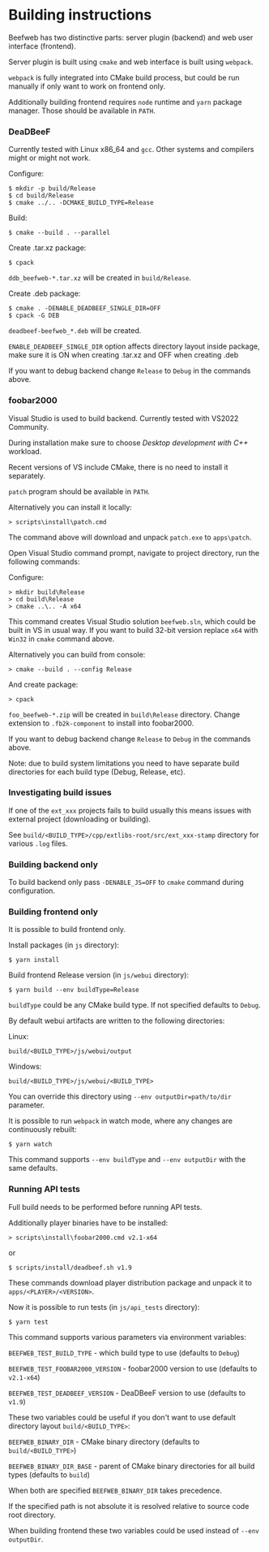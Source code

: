 # Building instructions

Beefweb has two distinctive parts: server plugin (backend) and web user interface (frontend).

Server plugin is built using `cmake` and web interface is built using `webpack`.

`webpack` is fully integrated into CMake build process,
but could be run manually if only want to work on frontend only.

Additionally building frontend requires `node` runtime and `yarn` package manager.
Those should be available in `PATH`.

### DeaDBeeF

Currently tested with Linux x86_64 and `gcc`. Other systems and compilers might or might not work.

Configure:

```
$ mkdir -p build/Release
$ cd build/Release
$ cmake ../.. -DCMAKE_BUILD_TYPE=Release
```

Build:
```
$ cmake --build . --parallel
```

Create .tar.xz package:
```
$ cpack
```

`ddb_beefweb-*.tar.xz` will be created in `build/Release`.

Create .deb package:
```
$ cmake . -DENABLE_DEADBEEF_SINGLE_DIR=OFF
$ cpack -G DEB
```

`deadbeef-beefweb_*.deb` will be created.

`ENABLE_DEADBEEF_SINGLE_DIR` option affects directory layout inside package,
make sure it is ON when creating .tar.xz and OFF when creating .deb

If you want to debug backend change `Release` to `Debug` in the commands above.

### foobar2000
Visual Studio is used to build backend. Currently tested with VS2022 Community.

During installation make sure to choose _Desktop development with C++_ workload.

Recent versions of VS include CMake, there is no need to install it separately.

`patch` program should be available in `PATH`.

Alternatively you can install it locally:
```
> scripts\install\patch.cmd
```

The command above will download and unpack `patch.exe` to `apps\patch`.

Open Visual Studio command prompt, navigate to project directory, run the following commands:

Configure:

```
> mkdir build\Release
> cd build\Release
> cmake ..\.. -A x64
```

This command creates Visual Studio solution `beefweb.sln`, which could be built in VS in usual way.
If you want to build 32-bit version replace `x64` with `Win32` in `cmake` command above.

Alternatively you can build from console:
```
> cmake --build . --config Release
```

And create package:
```
> cpack
```

`foo_beefweb-*.zip` will be created in `build\Release` directory.
Change extension to `.fb2k-component` to install into foobar2000.

If you want to debug backend change `Release` to `Debug` in the commands above.

Note: due to build system limitations you need to have separate build directories
for each build type (Debug, Release, etc).

### Investigating build issues

If one of the `ext_xxx` projects fails to build
usually this means issues with external project (downloading or building).

See `build/<BUILD_TYPE>/cpp/extlibs-root/src/ext_xxx-stamp` directory for various `.log` files.

### Building backend only

To build backend only pass `-DENABLE_JS=OFF` to `cmake` command during configuration.

### Building frontend only

It is possible to build frontend only.

Install packages (in `js` directory):
```
$ yarn install
```

Build frontend Release version (in `js/webui` directory):
```
$ yarn build --env buildType=Release
```

`buildType` could be any CMake build type. If not specified defaults to `Debug`.

By default webui artifacts are written to the following directories:

Linux:
```
build/<BUILD_TYPE>/js/webui/output
```

Windows:
```
build/<BUILD_TYPE>/js/webui/<BUILD_TYPE>
```

You can override this directory using `--env outputDir=path/to/dir` parameter.

It is possible to run `webpack` in watch mode, where any changes are continuously rebuilt:
```
$ yarn watch
```

This command supports `--env buildType` and `--env outputDir` with the same defaults.

### Running API tests

Full build needs to be performed before running API tests.

Additionally player binaries have to be installed:

```
> scripts\install\foobar2000.cmd v2.1-x64
```

or

```
$ scripts/install/deadbeef.sh v1.9
```

These commands download player distribution package and unpack it to `apps/<PLAYER>/<VERSION>`.

Now it is possible to run tests (in `js/api_tests` directory):
```
$ yarn test
```

This command supports various parameters via environment variables:

`BEEFWEB_TEST_BUILD_TYPE` - which build type to use (defaults to `Debug`)

`BEEFWEB_TEST_FOOBAR2000_VERSION` - foobar2000 version to use (defaults to `v2.1-x64`)

`BEEFWEB_TEST_DEADBEEF_VERSION` - DeaDBeeF version to use (defaults to `v1.9`)

These two variables could be useful if you don't want to use default directory layout `build/<BUILD_TYPE>`:

`BEEFWEB_BINARY_DIR` - CMake binary directory (defaults to `build/<BUILD_TYPE>`)

`BEEFWEB_BINARY_DIR_BASE` - parent of CMake binary directories for all build types (defaults to `build`)

When both are specified `BEEFWEB_BINARY_DIR` takes precedence.

If the specified path is not absolute it is resolved relative to source code root directory.

When building frontend these two variables could be used instead of `--env outputDir`.
